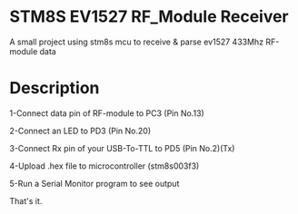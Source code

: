 # STM8S EV1527 RF_Module Receiver
A small project using stm8s mcu to receive &amp; parse ev1527 433Mhz RF-module data

# Description
1-Connect data pin of RF-module to PC3 (Pin No.13)

2-Connect an LED to PD3 (Pin No.20)

3-Connect Rx pin of your USB-To-TTL to PD5 (Pin No.2)(Tx) 

4-Upload .hex file to microcontroller (stm8s003f3)

5-Run a Serial Monitor program to see output

That's it.
